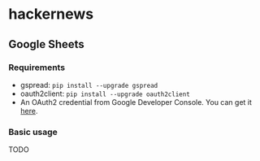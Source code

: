 # hackernews

## Google Sheets

### Requirements

- gspread: `pip install --upgrade gspread`
- oauth2client: `pip install --upgrade oauth2client` 
- An OAuth2 credential from Google Developer Console. You can get it [here](https://console.developers.google.com/iam-admin/projects).

### Basic usage

TODO
